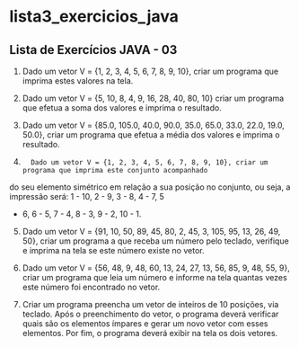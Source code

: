 # lista3_exercicios_java
## Lista de Exercícios JAVA - 03

01) Dado um vetor V = {1, 2, 3, 4, 5, 6, 7, 8, 9, 10}, criar um programa que imprima estes valores na tela.

02) Dado um vetor V = {5, 10, 8, 4, 9, 16, 28, 40, 80, 10} criar um programa que efetua a soma dos valores e 
imprima o resultado.

03) Dado um vetor V = {85.0, 105.0, 40.0, 90.0, 35.0, 65.0, 33.0, 22.0, 19.0, 50.0}, criar um programa que efetua 
a média dos valores e imprima o resultado.

04)       Dado um vetor V = {1, 2, 3, 4, 5, 6, 7, 8, 9, 10}, criar um programa que imprima este conjunto acompanhado 
do seu elemento simétrico em relação a sua posição no conjunto, ou seja, a impressão será: 1 - 10, 2 - 9, 3 - 8, 4 - 7, 5 
- 6, 6 - 5, 7 - 4, 8 - 3, 9 - 2, 10 - 1.

05) Dado um vetor V = {91, 10, 50, 89, 45, 80, 2, 45, 3, 105, 95, 13, 26, 49, 50}, criar um programa a que receba 
um número pelo teclado, verifique e imprima na tela se este número existe no vetor.

06) Dado um vetor V = {56, 48, 9, 48, 60, 13, 24, 27, 13, 56, 85, 9, 48, 55, 9}, criar um programa que leia um 
número e informe na tela quantas vezes este número foi encontrado no vetor.

07) Criar um programa preencha um vetor de inteiros de 10 posições, via teclado. Após o preenchimento do 
vetor, o programa deverá verificar quais são os elementos ímpares e gerar um novo vetor com esses elementos. Por 
fim, o programa deverá exibir na tela os dois vetores.
